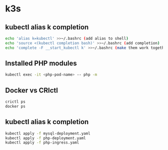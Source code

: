 # k3s


## kubectl alias k completion

```bash 
echo 'alias k=kubectl' >>~/.bashrc (add alias to shell)
echo 'source <(kubectl completion bash)' >>~/.bashrc (add completion)
echo 'complete -F __start_kubectl k' >>~/.bashrc (make them work together)
```
## Installed PHP modules 
```bash 
kubectl exec -it <php-pod-name> -- php -m
```


## Docker vs CRIctl
```bash 
crictl ps
docker ps
```

## kubectl alias k completion
```bash 
kubectl apply -f mysql-deployment.yaml
kubectl apply -f php-deployment.yaml
kubectl apply -f php-ingress.yaml
```

